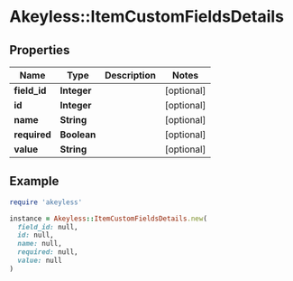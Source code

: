 # Akeyless::ItemCustomFieldsDetails

## Properties

| Name | Type | Description | Notes |
| ---- | ---- | ----------- | ----- |
| **field_id** | **Integer** |  | [optional] |
| **id** | **Integer** |  | [optional] |
| **name** | **String** |  | [optional] |
| **required** | **Boolean** |  | [optional] |
| **value** | **String** |  | [optional] |

## Example

```ruby
require 'akeyless'

instance = Akeyless::ItemCustomFieldsDetails.new(
  field_id: null,
  id: null,
  name: null,
  required: null,
  value: null
)
```


